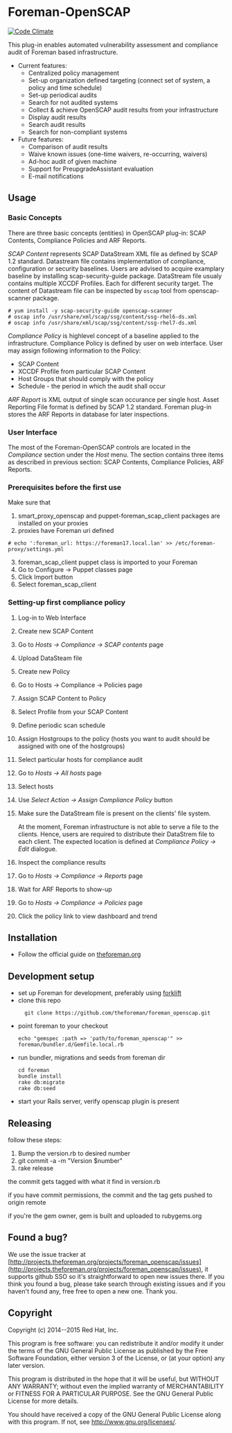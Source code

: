 # Foreman-OpenSCAP

[![Code Climate](https://codeclimate.com/github/OpenSCAP/foreman_openscap/badges/gpa.svg)](https://codeclimate.com/github/OpenSCAP/foreman_openscap)

This plug-in enables automated vulnerability assessment and compliance audit
of Foreman based infrastructure.

+ Current features:
  + Centralized policy management
  + Set-up organization defined targeting (connect set of system, a policy and time schedule)
  + Set-up periodical audits
  + Search for not audited systems
  + Collect & achieve OpenSCAP audit results from your infrastructure
  + Display audit results
  + Search audit results
  + Search for non-compliant systems
+ Future features:
  + Comparison of audit results
  + Waive known issues (one-time waivers, re-occurring, waivers)
  + Ad-hoc audit of given machine
  + Support for PreupgradeAssistant evaluation
  + E-mail notifications

## Usage

### Basic Concepts

There are three basic concepts (entities) in OpenSCAP plug-in: SCAP Contents, Compliance
Policies and ARF Reports.

*SCAP Content* represents SCAP DataStream XML file as defined by SCAP 1.2 standard. Datastream
file contains implementation of compliance, configuration or security baselines. Users are
advised to acquire examplary baseline by installing scap-security-guide package. DataStream
file usualy contains multiple XCCDF Profiles. Each for different security target. The content
of Datastream file can be inspected by `oscap` tool from openscap-scanner package.

  ```
  # yum install -y scap-security-guide openscap-scanner
  # oscap info /usr/share/xml/scap/ssg/content/ssg-rhel6-ds.xml
  # oscap info /usr/share/xml/scap/ssg/content/ssg-rhel7-ds.xml
  ```

*Compliance Policy* is highlevel concept of a baseline applied to the infrastructure. Compliance
Policy is defined by user on web interface. User may assign following information to the Policy:
+ SCAP Content
+ XCCDF Profile from particular SCAP Content
+ Host Groups that should comply with the policy
+ Schedule - the period in which the audit shall occur

*ARF Report* is XML output of single scan occurance per single host. Asset Reporting File format
is defined by SCAP 1.2 standard. Foreman plug-in stores the ARF Reports in database for later
inspections.

### User Interface

The most of the Foreman-OpenSCAP controls are located in the *Compliance* section under the *Host*
menu. The section contains three items as described in previous section: SCAP Contents, Compliance
Policies, ARF Reports.

### Prerequisites before the first use

Make sure that
1. smart_proxy_openscap and puppet-foreman_scap_client packages are installed on your proxies
2. proxies have Foreman uri defined
  ```
  # echo ':foreman_url: https://foreman17.local.lan' >> /etc/foreman-proxy/settings.yml
  ```
3. foreman_scap_client puppet class is imported to your Foreman
  1. Go to Configure -> Puppet classes page
  2. Click Import button
  3. Select foreman_scap_client

### Setting-up first compliance policy

1. Log-in to Web Interface
2. Create new SCAP Content
  1. Go to *Hosts -> Compliance -> SCAP contents* page
  2. Upload DataSteam file
3. Create new Policy
  1. Go to Hosts -> Compliance -> Policies page
  2. Assign SCAP Content to Policy
  3. Select Profile from your SCAP Content
  4. Define periodic scan schedule
  5. Assign Hostgroups to the policy (hosts you want to audit should be assigned with one of the
     hostgroups)
4. Select particular hosts for compliance audit
  1. Go to *Hosts -> All hosts* page
  2. Select hosts
  3. Use *Select Action -> Assign Compliance Policy* button
5. Make sure the DataStream file is present on the clients' file system.

   At the moment, Foreman infrastructure is not able to serve a file to the clients. Hence, users
   are required to distribute their DataStrem file to each client. The expected location is
   defined at *Compliance Policy -> Edit* dialogue.
6. Inspect the compliance results
  1. Go to *Hosts -> Compliance -> Reports* page
  2. Wait for ARF Reports to show-up
  3. Go to *Hosts -> Compliance -> Policies* page
  4. Click the policy link to view dashboard and trend

## Installation

- Follow the official guide on [theforeman.org](https://theforeman.org/plugins/foreman_openscap/0.8/index.html#2.Installation)

## Development setup

- set up Foreman for development, preferably using [forklift](https://github.com/theforeman/forklift)
- clone this repo
  ```
    git clone https://github.com/theforeman/foreman_openscap.git
  ```
- point foreman to your checkout
  ```
  echo "gemspec :path => 'path/to/foreman_openscap'" >> foreman/bundler.d/Gemfile.local.rb
  ```
- run bundler, migrations and seeds from foreman dir
  ```
  cd foreman
  bundle install
  rake db:migrate
  rake db:seed
  ```
- start your Rails server, verify openscap plugin is present

## Releasing

follow these steps:

1. Bump the version.rb to desired number
2. git commit -a -m "Version $number"
3. rake release

the commit gets tagged with what it find in version.rb

if you have commit permissions, the commit and the tag gets pushed to origin remote

if you're the gem owner, gem is built and uploaded to rubygems.org

## Found a bug?

We use the issue tracker at [http://projects.theforeman.org/projects/foreman_openscap/issues](http://projects.theforeman.org/projects/foreman_openscap/issues), it supports github SSO so it's straightforward to open new issues there. If you think you found a bug, please take search through existing issues and if you haven't found any, free free to open a new one. Thank you.

## Copyright

Copyright (c) 2014--2015 Red Hat, Inc.

This program is free software: you can redistribute it and/or modify
it under the terms of the GNU General Public License as published by
the Free Software Foundation, either version 3 of the License, or
(at your option) any later version.

This program is distributed in the hope that it will be useful,
but WITHOUT ANY WARRANTY; without even the implied warranty of
MERCHANTABILITY or FITNESS FOR A PARTICULAR PURPOSE.  See the
GNU General Public License for more details.

You should have received a copy of the GNU General Public License
along with this program.  If not, see <http://www.gnu.org/licenses/>.

